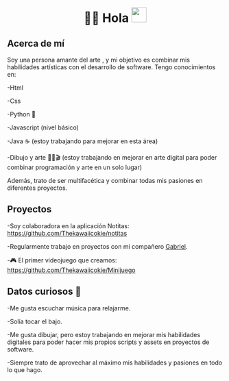 # 

<h1 align="center">🍥🍙 Hola <img src="https://media.giphy.com/media/hvRJCLFzcasrR4ia7z/giphy.gif" width="35px" height="35px">
</h1>

## Acerca de mí

Soy una persona amante del arte , y mi objetivo es combinar mis habilidades artísticas con el desarrollo de software. Tengo conocimientos en:

-Html

-Css

-Python 🐍

-Javascript (nivel básico)

-Java ☕ (estoy trabajando para mejorar en esta área)

-Dibujo y arte 📝📸🎬 (estoy trabajando en mejorar en arte digital para poder combinar programación y arte en un solo lugar)

Además, trato de ser multifacética y combinar todas mis pasiones en diferentes proyectos.

## Proyectos

-Soy colaboradora en la aplicación Notitas: https://github.com/Thekawaiicokie/notitas

-Regularmente trabajo en proyectos con mi compañero [Gabriel](https://github.com/pinguin-frosch).

-🎮 El primer videojuego que creamos: https://github.com/Thekawaiicokie/Minijuego

## Datos curiosos 🌟

-Me gusta escuchar música para relajarme.

-Solía tocar el bajo.

-Me gusta dibujar, pero estoy trabajando en mejorar mis habilidades digitales para poder hacer mis propios scripts y assets en proyectos de software.

-Siempre trato de aprovechar al máximo mis habilidades y pasiones en todo lo que hago.
